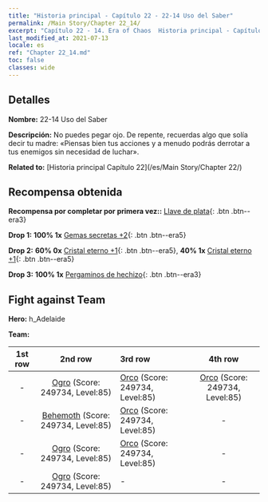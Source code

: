 ```yaml
---
title: "Historia principal - Capítulo 22 - 22-14 Uso del Saber"
permalink: /Main Story/Chapter 22_14/
excerpt: "Capítulo 22 - 14. Era of Chaos  Historia principal - Capítulo 22_14. 22-14 Uso del Saber"
last_modified_at: 2021-07-13
locale: es
ref: "Chapter 22_14.md"
toc: false
classes: wide
---
```


## Detalles

 **Nombre:** 22-14 Uso del Saber

 **Descripción:** No puedes pegar ojo. De repente, recuerdas algo que solía decir tu madre: «Piensas bien tus acciones y a menudo podrás derrotar a tus enemigos sin necesidad de luchar».

 **Related to:** [Historia principal Capítulo 22](/es/Main Story/Chapter 22/)

## Recompensa obtenida

 **Recompensa por completar por primera vez::** [Llave de plata](/ItemsES/con_693/){: .btn .btn--era3}

 **Drop 1:** **100% 1x** [Gemas secretas +2](/ItemsES/mat_79/){: .btn .btn--era5}

 **Drop 2:** **60% 0x** [Cristal eterno +1](/ItemsES/mat_73/){: .btn .btn--era5}, **40% 1x** [Cristal eterno +1](/ItemsES/mat_73/){: .btn .btn--era5}

 **Drop 3:** **100% 1x** [Pergaminos de hechizo](/ItemsES/con_694/){: .btn .btn--era3}


## Fight against Team
 **Hero:** h_Adelaide

 **Team:**


  | 1st row | 2nd row | 3rd row | 4th row |
  |:----:|:----:|:----|:----:|
  | - | [Ogro](/es/units/Ogre/) (Score: 249734, Level:85)  | [Orco](/es/units/Orc/) (Score: 249734, Level:85)  | [Orco](/es/units/Orc/) (Score: 249734, Level:85)  |
  | - | [Behemoth](/es/units/Behemoth/) (Score: 249734, Level:85)  | [Orco](/es/units/Orc/) (Score: 249734, Level:85)  | - |
  | - | [Ogro](/es/units/Ogre/) (Score: 249734, Level:85)  | [Orco](/es/units/Orc/) (Score: 249734, Level:85)  | - |
  | - | [Ogro](/es/units/Ogre/) (Score: 249734, Level:85)  | - | - |


